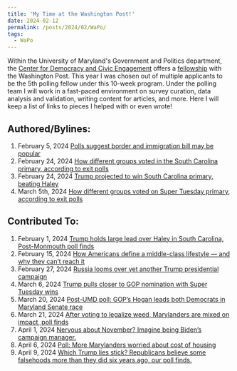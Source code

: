 ```yaml
---
title: 'My Time at the Washington Post!'
date: 2024-02-12
permalink: /posts/2024/02/WaPo/
tags:
  - WaPo
---
```


Within the University of Maryland's Government and Politics department, the [Center for Democracy and Civic Engagement](https://cdce.umd.edu/) offers a [fellowship](https://cdce.umd.edu/news/there%E2%80%99s-bsos-team-taking-pulse-american-opinion) with the Washington Post. 
This year I was chosen out of multiple applicants to be the 5th polling fellow under this 10-week program. Under the polling team I will work in a fast-paced environment on survey curation, data analysis and validation, writing content for articles, and more. Here I will keep a list of links to pieces I helped with or even wrote!

## Authored/Bylines: 

1. February 5, 2024 [Polls suggest border and immigration bill may be popular](https://www.washingtonpost.com/politics/2024/02/05/2024-election-campaign-updates/#link-3WPJBBBFOFAAVABK6HZEUQJOIQ)
2. February 24, 2024 [How different groups voted in the South Carolina primary, according to exit polls](https://www.washingtonpost.com/elections/2024/02/24/south-carolina-exit-polls/)
3. February 24, 2024 [Trump projected to win South Carolina primary, beating Haley](https://www.washingtonpost.com/politics/2024/02/24/south-carolina-primary-trump-haley-election-2024-campaign-updates/#link-YB3QXZANBRDZBF3QGMYAUWSSME)
4. March 5th, 2024 [How different groups voted on Super Tuesday primary, according to exit polls](https://www.washingtonpost.com/politics/2024/03/05/how-different-groups-voted-super-tuesday-primary-according-exit-polls/)

## Contributed To: 

1. February 1, 2024 [Trump holds large lead over Haley in South Carolina, Post-Monmouth poll finds](https://www.washingtonpost.com/politics/2024/02/01/south-carolina-poll-post-monmouth/)
2. February 15, 2024 [How Americans define a middle-class lifestyle — and why they can’t reach it](https://www.washingtonpost.com/business/2024/02/15/middle-class-financial-security/)
3. February 27, 2024 [Russia looms over yet another Trump presidential campaign](https://www.washingtonpost.com/politics/2024/02/26/trump-russia-putin/)
4. March 6, 2024 [Trump pulls closer to GOP nomination with Super Tuesday wins](https://www.washingtonpost.com/politics/2024/03/05/super-tuesday-results-presidential-election/)
5. March 20, 2024 [Post-UMD poll: GOP’s Hogan leads both Democrats in Maryland Senate race](https://www.washingtonpost.com/dc-md-va/2024/03/20/senate-poll-hogan-trone-alsobrooks/)
6. March 21, 2024 [After voting to legalize weed, Marylanders are mixed on impact, poll finds](https://www.washingtonpost.com/dc-md-va/2024/03/21/maryland-cannabis-poll/)
7. April 1, 2024 [Nervous about November? Imagine being Biden’s campaign manager.](https://www.washingtonpost.com/style/power/2024/04/01/biden-campaign-manager-julie-chavez-rodriguez/)
8. April 6, 2024 [Poll: More Marylanders worried about cost of housing](https://www.washingtonpost.com/dc-md-va/2024/04/06/maryland-affordable-housing-childcare-poll/)
9. April 9, 2024 [Which Trump lies stick? Republicans believe some falsehoods more than they did six years ago, our poll finds.](https://www.washingtonpost.com/politics/2024/04/09/some-trump-falsehoods-stick-more-than-others-fact-checker-poll-finds/)

